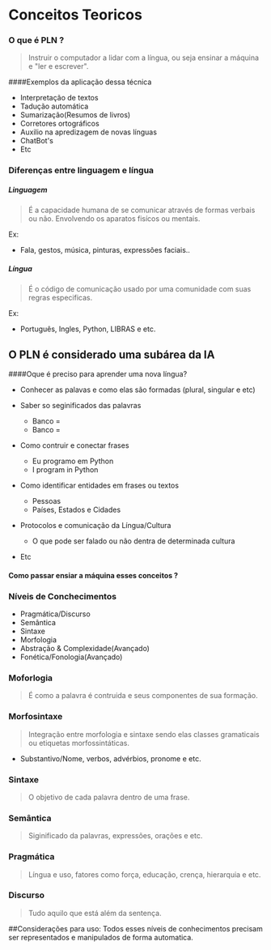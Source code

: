 # Conceitos Teoricos 

### O que é  PLN ?
>Instruir o computador a lidar com a língua, ou seja ensinar a máquina e "ler e escrever".

####Exemplos da aplicação dessa técnica
* Interpretação de textos
* Tadução automática
* Sumarização(Resumos de livros)
* Corretores ortográficos
* Auxilio na apredizagem de novas línguas
* ChatBot's
* Etc
### Diferenças entre linguagem e língua
##### Linguagem
>É a capacidade humana de se comunicar através de formas verbais ou não.
>Envolvendo os aparatos fisícos ou mentais.

Ex:
* Fala, gestos, música, pinturas, expressões faciais..

##### Língua
> É o código de comunicação usado por uma comunidade com suas regras especificas.

Ex: 
* Português, Ingles, Python, LIBRAS e etc.

## O PLN é considerado uma subárea da IA

####Oque é preciso para aprender uma nova língua?

* Conhecer as palavas e como elas são formadas (plural, singular e etc)
* Saber so seginificados das palavras 
    * Banco =
    * Banco =
* Como contruir e conectar frases 
    * Eu programo em Python
    * I program in Python
    
* Como identificar entidades em frases ou textos
    * Pessoas 
    * Países, Estados e Cidades
  
* Protocolos e comunicação da Língua/Cultura
    * O que pode ser falado ou não dentra de determinada cultura

* Etc

#### Como passar ensiar a máquina esses conceitos ?

### Níveis de Conchecimentos
* Pragmática/Discurso
* Semântica
* Sintaxe 
* Morfologia
* Abstração & Complexidade(Avançado) 
* Fonética/Fonologia(Avançado)

### Moforlogia 
> É como a palavra é contruida e seus componentes de sua formação.

### Morfosintaxe
> Integração entre morfologia e sintaxe sendo elas classes gramaticais ou etiquetas morfossintáticas.
* Substantivo/Nome, verbos, advérbios, pronome e etc.

### Sintaxe 
> O objetivo de cada palavra dentro de uma frase.

### Semântica 
> Siginificado da palavras, expressões, orações e etc.

### Pragmática
> Língua e uso, fatores como força, educação, crença, hierarquia e etc.


### Discurso
> Tudo aquilo que está além da sentença.

##Considerações para uso:
Todos esses níveis de conhecimentos precisam ser representados e manipulados de forma automatica.



